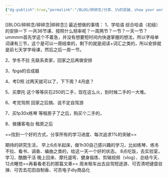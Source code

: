 ```yaml
---
{"dg-publish":true,"permalink":"/BLOG/碎碎念/分享、1%的突破、show your work、自媒体、哈语/"}
---
```


[[BLOG/碎碎念/碎碎念\|碎碎念]]
最近想做的事情：
1、学哈语
综合哈语（初级）的安排一下
一共36节课、按照什么频率呢？一周两节？一节？一天一节？ummmm首先学这个不着急，并没有想要短时间内快速掌握的想法，所以字母单词课有三节，这个是可以一周结束的，剩下的就是阅读+词汇之类的，所以安排就是前七天学字母课，然后之后一周一节。

2、学冬不拉
先联系卖家，回家之后再做安排

3、fpga的合成器

4、考D照
过两天就可以了，下下周？4月底？

5、买摩托
这个等等灰石250的二手，现在这么火，到时候二手的一大堆。

6、考完驾照
回家之后搞、说不定自驾游

7、买fp30x练琴
等租房子了之后，购买个二手的，

8、做播客电台
租房之后

==找到一个好的方式，分享所有的学习进度、每次追求1%的突破==

期待的研究生活，
早上6点半起床，做1h30自己感兴趣的学习，比如练琴、练冬不拉、看书、调香、编曲之类的，给这一天一个好的状态。
8点吃饭，去实验室，学习、酷酷干活
晚上回来、摩托遛弯、健身锻炼、剪辑视频（vlog）、总结今天、12点睡觉==再看看老石的那篇文章==
周末租车出去自驾短途游、可否清吧键盘驻弹、可否去花田自制香、可否电子diy商品化


